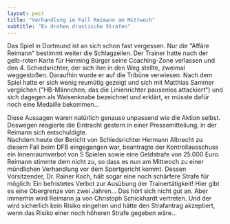 ```yaml
---
layout: post
title: "Verhandlung im Fall Reimann am Mittwoch"
subtitle: "Es drohen drastische Strafen"
---
```


Das Spiel in Dortmund ist an sich schon fast vergessen. Nur die "Affäre Reimann" bestimmt weiter die Schlagzeilen. Der Trainer hatte nach der gelb-roten Karte für Henning Bürger seine Coaching-Zone verlassen und den 4. Schiedsrichter, der sich ihm in den Weg stellte, zweimal weggestoßen. Daraufhin wurde er auf die Tribüne verwiesen. Nach dem Spiel hatte er sich wenig reumütig gezeigt und sich mit Matthias Sammer verglichen ("HB-Männchen, das die Linienrichter pausenlos attackiert") und sich dagegen als Waisenknabe bezeichnet und erklärt, er müsste dafür noch eine Medaille bekommen...

Diese Aussagen waren natürlich genauso unpassend wie die Aktion selbst. Deswegen reagierte die Eintracht gestern in einer Pressemitteilung, in der Reimann sich entschuldigte.  
Nachdem heute der Bericht von Schiedsrichter Hermann Albrecht zu diesem Fall beim DFB eingegangen war, beantragte der Kontrollausschuss ein Innenraumverbot von 5 Spielen sowie eine Geldstrafe von 25.000 Euro. Reimann stimmte dem nicht zu, so dass es nun am Mittwoch zu einer mündlichen Verhandlung vor dem Sportgericht kommt. Dessen Vorsitzender, Dr. Rainer Koch, hält sogar eine noch schärfere Strafe für möglich: Ein befristetes Verbot zur Ausübung der Trainertätigkeit! Hier gibt es eine Obergrenze von zwei Jahren... Das hört sich nicht gut an. Aber immerhin wird Reimann ja von Christoph Schickhardt vertreten. Und der wird sicherlich kein Risiko eingehen und hätte den Strafantrag akzeptiert, wenn das Risiko einer noch höheren Strafe gegeben wäre...
